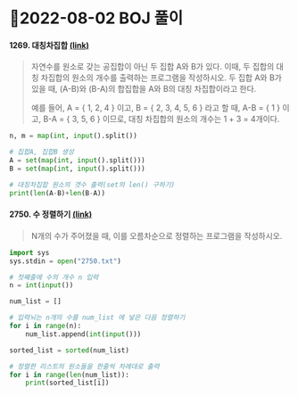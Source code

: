 # 📌2022-08-02 BOJ 풀이



#### 1269. 대칭차집합 [(link)](https://www.acmicpc.net/problem/1269)

> 자연수를 원소로 갖는 공집합이 아닌 두 집합 A와 B가 있다. 이때, 두 집합의 대칭 차집합의 원소의 개수를 출력하는 프로그램을 작성하시오. 두 집합 A와 B가 있을 때, (A-B)와 (B-A)의 합집합을 A와 B의 대칭 차집합이라고 한다.
>
> 예를 들어, A = { 1, 2, 4 } 이고, B = { 2, 3, 4, 5, 6 } 라고 할 때, A-B = { 1 } 이고, B-A = { 3, 5, 6 } 이므로, 대칭 차집합의 원소의 개수는 1 + 3 = 4개이다.

```python
n, m = map(int, input().split())

# 집합A, 집합B 생성
A = set(map(int, input().split()))
B = set(map(int, input().split()))

# 대칭차집합 원소의 갯수 출력(set의 len() 구하기)
print(len(A-B)+len(B-A))
```



#### 2750. 수 정렬하기 [(link)](https://www.acmicpc.net/problem/2750)

> N개의 수가 주어졌을 때, 이를 오름차순으로 정렬하는 프로그램을 작성하시오.

```python
import sys
sys.stdin = open("2750.txt")

# 첫째줄에 수의 개수 n 입력
n = int(input())

num_list = []

# 입력뇌는 n개의 수를 num_list 에 넣은 다음 정렬하기
for i in range(n):
    num_list.append(int(input()))

sorted_list = sorted(num_list)

# 정렬한 리스트의 원소들을 한줄씩 차례대로 출력
for i in range(len(num_list)):
    print(sorted_list[i])
```

